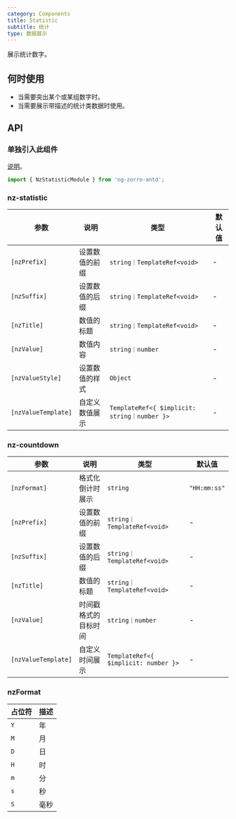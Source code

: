 ```yaml
---
category: Components
title: Statistic
subtitle: 统计
type: 数据展示
---
```


展示统计数字。

## 何时使用

- 当需要突出某个或某组数字时。
- 当需要展示带描述的统计类数据时使用。

## API

### 单独引入此组件

[说明](/docs/getting-started/zh#单独引入某个组件)。

```ts
import { NzStatisticModule } from 'ng-zorro-antd';
```

### nz-statistic

| 参数 | 说明 | 类型 | 默认值 |
| -------- | ----------- | ---- | ------- |
| `[nzPrefix]` | 设置数值的前缀 | `string｜TemplateRef<void>` | - |
| `[nzSuffix]` | 设置数值的后缀 | `string｜TemplateRef<void>` | - |
| `[nzTitle]` | 数值的标题 | `string｜TemplateRef<void>` | - |
| `[nzValue]` | 数值内容 | `string｜number` | - |
| `[nzValueStyle]` | 设置数值的样式 | `Object` | - |
| `[nzValueTemplate]` | 自定义数值展示 | `TemplateRef<{ $implicit: string｜number }>` | - |

### nz-countdown

| 参数 | 说明 | 类型 | 默认值 |
| -------- | ----------- | ---- | ------- |
| `[nzFormat]` | 格式化倒计时展示 | `string` | `"HH:mm:ss"` |
| `[nzPrefix]` | 设置数值的前缀 | `string｜TemplateRef<void>` | - |
| `[nzSuffix]` | 设置数值的后缀 | `string｜TemplateRef<void>` | - |
| `[nzTitle]` | 数值的标题 | `string｜TemplateRef<void>` | - |
| `[nzValue]` | 时间戳格式的目标时间 | `string｜number` | - |
| `[nzValueTemplate]` | 自定义时间展示 | `TemplateRef<{ $implicit: number }>` | - |

### nzFormat

| 占位符 | 描述 |
| -------- | ----------- |
| `Y` | 年 |
| `M` | 月 |
| `D` | 日 |
| `H` | 时 |
| `m` | 分 |
| `s` | 秒 |
| `S` | 毫秒 |
